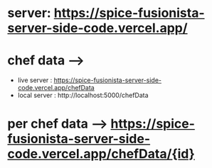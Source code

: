 # server: https://spice-fusionista-server-side-code.vercel.app/
# chef data --> 
* live server : https://spice-fusionista-server-side-code.vercel.app/chefData
* local server : http://localhost:5000/chefData
# per chef data --> https://spice-fusionista-server-side-code.vercel.app/chefData/{id}
